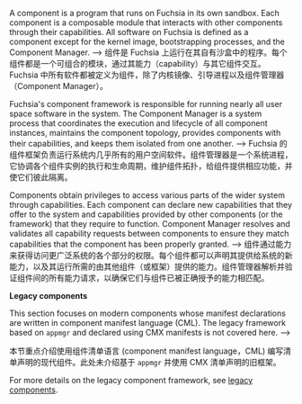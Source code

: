 A component is a program that runs on Fuchsia in its own sandbox.
Each component is a composable module that interacts with other components
through their capabilities. All software on Fuchsia is defined as a component
except for the kernel image, bootstrapping processes, and the Component Manager. -->
组件是 Fuchsia 上运行在其自有沙盒中的程序。每个组件都是一个可组合的模块，通过其能力（capability）与其它组件交互。Fuchsia 中所有软件都被定义为组件，除了内核镜像、引导进程以及组件管理器（Component Manager）。

Fuchsia's component framework is responsible for running nearly all user space
software in the system. The Component Manager is a system process that coordinates
the execution and lifecycle of all component instances, maintains the component
topology, provides components with their capabilities, and keeps them isolated
from one another. -->
Fuchsia 的组件框架负责运行系统内几乎所有的用户空间软件。组件管理器是一个系统进程，它协调各个组件实例的执行和生命周期，维护组件拓扑，给组件提供相应功能，并使它们彼此隔离。

Components obtain privileges to access various parts of the wider system through
capabilities. Each component can declare new capabilities that they offer to the
system and capabilities provided by other components (or the framework) that
they require to function. Component Manager resolves and validates all capability
requests between components to ensure they match capabilities that the component
has been properly granted. -->
组件通过能力来获得访问更广泛系统的各个部分的权限。每个组件都可以声明其提供给系统的新能力，以及其运行所需的由其他组件（或框架）提供的能力。组件管理器解析并验证组件间的所有能力请求，以确保它们与组件已被正确授予的能力相匹配。


<aside class="key-point">
<b>Legacy components</b>

<p>This section focuses on modern components whose manifest declarations are
written in component manifest language (CML). The legacy framework based on
<code>appmgr</code> and declared using CMX manifests is not covered here. -->
<p>本节重点介绍使用组件清单语言 (component manifest language，CML) 编写清单声明的现代组件。此处未介绍基于 <code>appmgr</code> 并使用 CMX 清单声明的旧框架。


<p>For more details on the legacy component framework, see
<a href="/concepts/components/v1">legacy components</a>.
</aside>
